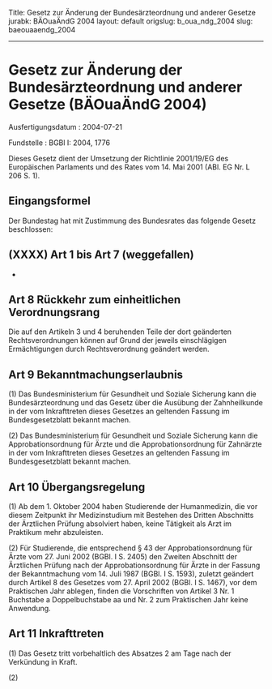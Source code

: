 Title: Gesetz zur Änderung der Bundesärzteordnung und anderer Gesetze
jurabk: BÄOuaÄndG 2004
layout: default
origslug: b_oua_ndg_2004
slug: baeouaaendg_2004

---

# Gesetz zur Änderung der Bundesärzteordnung und anderer Gesetze (BÄOuaÄndG 2004)

Ausfertigungsdatum
:   2004-07-21

Fundstelle
:   BGBl I: 2004, 1776

Dieses Gesetz dient der Umsetzung der Richtlinie 2001/19/EG des
Europäischen Parlaments und des Rates vom 14. Mai 2001 (ABl. EG Nr. L
206 S. 1).


## Eingangsformel

Der Bundestag hat mit Zustimmung des Bundesrates das folgende Gesetz
beschlossen:


## (XXXX) Art 1 bis Art 7 (weggefallen)

-


## Art 8 Rückkehr zum einheitlichen Verordnungsrang

Die auf den Artikeln 3 und 4 beruhenden Teile der dort geänderten
Rechtsverordnungen können auf Grund der jeweils einschlägigen
Ermächtigungen durch Rechtsverordnung geändert werden.


## Art 9 Bekanntmachungserlaubnis

(1) Das Bundesministerium für Gesundheit und Soziale Sicherung kann
die Bundesärzteordnung und das Gesetz über die Ausübung der
Zahnheilkunde in der vom Inkrafttreten dieses Gesetzes an geltenden
Fassung im Bundesgesetzblatt bekannt machen.

(2) Das Bundesministerium für Gesundheit und Soziale Sicherung kann
die Approbationsordnung für Ärzte und die Approbationsordnung für
Zahnärzte in der vom Inkrafttreten dieses Gesetzes an geltenden
Fassung im Bundesgesetzblatt bekannt machen.


## Art 10 Übergangsregelung

(1) Ab dem 1. Oktober 2004 haben Studierende der Humanmedizin, die vor
diesem Zeitpunkt ihr Medizinstudium mit Bestehen des Dritten
Abschnitts der Ärztlichen Prüfung absolviert haben, keine Tätigkeit
als Arzt im Praktikum mehr abzuleisten.

(2) Für Studierende, die entsprechend § 43 der Approbationsordnung für
Ärzte vom 27. Juni 2002 (BGBl. I S. 2405) den Zweiten Abschnitt der
Ärztlichen Prüfung nach der Approbationsordnung für Ärzte in der
Fassung der Bekanntmachung vom 14. Juli 1987 (BGBl. I S. 1593),
zuletzt geändert durch Artikel 8 des Gesetzes vom 27. April 2002
(BGBl. I S. 1467), vor dem Praktischen Jahr ablegen, finden die
Vorschriften von Artikel 3 Nr. 1 Buchstabe a Doppelbuchstabe aa und
Nr. 2 zum Praktischen Jahr keine Anwendung.


## Art 11 Inkrafttreten

(1) Das Gesetz tritt vorbehaltlich des Absatzes 2 am Tage nach der
Verkündung in Kraft.

(2)

